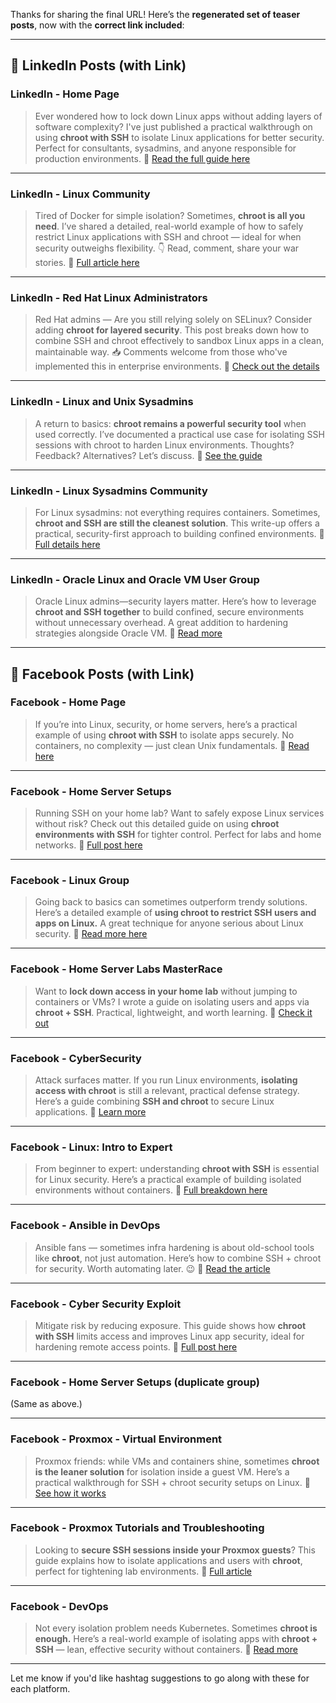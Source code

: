 Thanks for sharing the final URL!
Here’s the **regenerated set of teaser posts**, now with the **correct link included**:

---

## 🔵 **LinkedIn Posts (with Link)**

### **LinkedIn - Home Page**

> Ever wondered how to lock down Linux apps without adding layers of software complexity?
> I've just published a practical walkthrough on using **chroot with SSH** to isolate Linux applications for better security. Perfect for consultants, sysadmins, and anyone responsible for production environments.
> 🔗 [Read the full guide here](https://richard-sebos.github.io/sebostechnology/posts/SSH-chroot/)

---

### **LinkedIn - Linux Community**

> Tired of Docker for simple isolation? Sometimes, **chroot is all you need**.
> I’ve shared a detailed, real-world example of how to safely restrict Linux applications with SSH and chroot — ideal for when security outweighs flexibility.
> 👇 Read, comment, share your war stories.
> 🔗 [Full article here](https://richard-sebos.github.io/sebostechnology/posts/SSH-chroot/)

---

### **LinkedIn - Red Hat Linux Administrators**

> Red Hat admins — Are you still relying solely on SELinux? Consider adding **chroot for layered security**.
> This post breaks down how to combine SSH and chroot effectively to sandbox Linux apps in a clean, maintainable way.
> 📥 Comments welcome from those who've implemented this in enterprise environments.
> 🔗 [Check out the details](https://richard-sebos.github.io/sebostechnology/posts/SSH-chroot/)

---

### **LinkedIn - Linux and Unix Sysadmins**

> A return to basics: **chroot remains a powerful security tool** when used correctly.
> I’ve documented a practical use case for isolating SSH sessions with chroot to harden Linux environments.
> Thoughts? Feedback? Alternatives? Let’s discuss.
> 🔗 [See the guide](https://richard-sebos.github.io/sebostechnology/posts/SSH-chroot/)

---

### **LinkedIn - Linux Sysadmins Community**

> For Linux sysadmins: not everything requires containers. Sometimes, **chroot and SSH are still the cleanest solution**.
> This write-up offers a practical, security-first approach to building confined environments.
> 🔗 [Full details here](https://richard-sebos.github.io/sebostechnology/posts/SSH-chroot/)

---

### **LinkedIn - Oracle Linux and Oracle VM User Group**

> Oracle Linux admins—security layers matter.
> Here’s how to leverage **chroot and SSH together** to build confined, secure environments without unnecessary overhead.
> A great addition to hardening strategies alongside Oracle VM.
> 🔗 [Read more](https://richard-sebos.github.io/sebostechnology/posts/SSH-chroot/)

---

## 🔵 **Facebook Posts (with Link)**

### **Facebook - Home Page**

> If you’re into Linux, security, or home servers, here’s a practical example of using **chroot with SSH** to isolate apps securely.
> No containers, no complexity — just clean Unix fundamentals.
> 🔗 [Read here](https://richard-sebos.github.io/sebostechnology/posts/SSH-chroot/)

---

### **Facebook - Home Server Setups**

> Running SSH on your home lab? Want to safely expose Linux services without risk?
> Check out this detailed guide on using **chroot environments with SSH** for tighter control.
> Perfect for labs and home networks.
> 🔗 [Full post here](https://richard-sebos.github.io/sebostechnology/posts/SSH-chroot/)

---

### **Facebook - Linux Group**

> Going back to basics can sometimes outperform trendy solutions.
> Here’s a detailed example of **using chroot to restrict SSH users and apps on Linux.**
> A great technique for anyone serious about Linux security.
> 🔗 [Read more here](https://richard-sebos.github.io/sebostechnology/posts/SSH-chroot/)

---

### **Facebook - Home Server Labs MasterRace**

> Want to **lock down access in your home lab** without jumping to containers or VMs?
> I wrote a guide on isolating users and apps via **chroot + SSH**.
> Practical, lightweight, and worth learning.
> 🔗 [Check it out](https://richard-sebos.github.io/sebostechnology/posts/SSH-chroot/)

---

### **Facebook - CyberSecurity**

> Attack surfaces matter. If you run Linux environments, **isolating access with chroot** is still a relevant, practical defense strategy.
> Here’s a guide combining **SSH and chroot** to secure Linux applications.
> 🔗 [Learn more](https://richard-sebos.github.io/sebostechnology/posts/SSH-chroot/)

---

### **Facebook - Linux: Intro to Expert**

> From beginner to expert: understanding **chroot with SSH** is essential for Linux security.
> Here’s a practical example of building isolated environments without containers.
> 🔗 [Full breakdown here](https://richard-sebos.github.io/sebostechnology/posts/SSH-chroot/)

---

### **Facebook - Ansible in DevOps**

> Ansible fans — sometimes infra hardening is about old-school tools like **chroot**, not just automation.
> Here’s how to combine SSH + chroot for security. Worth automating later. 😉
> 🔗 [Read the article](https://richard-sebos.github.io/sebostechnology/posts/SSH-chroot/)

---

### **Facebook - Cyber Security Exploit**

> Mitigate risk by reducing exposure.
> This guide shows how **chroot with SSH** limits access and improves Linux app security, ideal for hardening remote access points.
> 🔗 [Full post here](https://richard-sebos.github.io/sebostechnology/posts/SSH-chroot/)

---

### **Facebook - Home Server Setups (duplicate group)**

(Same as above.)

---

### **Facebook - Proxmox - Virtual Environment**

> Proxmox friends: while VMs and containers shine, sometimes **chroot is the leaner solution** for isolation inside a guest VM.
> Here’s a practical walkthrough for SSH + chroot security setups on Linux.
> 🔗 [See how it works](https://richard-sebos.github.io/sebostechnology/posts/SSH-chroot/)

---

### **Facebook - Proxmox Tutorials and Troubleshooting**

> Looking to **secure SSH sessions inside your Proxmox guests**?
> This guide explains how to isolate applications and users with **chroot**, perfect for tightening lab environments.
> 🔗 [Full article](https://richard-sebos.github.io/sebostechnology/posts/SSH-chroot/)

---

### **Facebook - DevOps**

> Not every isolation problem needs Kubernetes. Sometimes **chroot is enough.**
> Here’s a real-world example of isolating apps with **chroot + SSH** — lean, effective security without containers.
> 🔗 [Read more](https://richard-sebos.github.io/sebostechnology/posts/SSH-chroot/)

---

Let me know if you'd like hashtag suggestions to go along with these for each platform.
